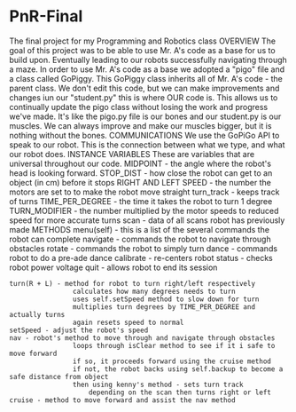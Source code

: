 # PnR-Final
The final project for my Programming and Robotics class
OVERVIEW
    The goal of this project was to be able to use Mr. A's code as a base for us to build upon.
    Eventually leading to our robots successfully navigating through a maze.
    In order to use Mr. A's code as a base we adopted a "pigo" file and a class called GoPiggy.
        This GoPiggy class inherits all of Mr. A's code - the parent class.
        We don't edit this code, but we can make improvements and changes iun our "student.py" this is where OUR code is.
        This allows us to continually update the pigo class without losing the work and progress we've made.
            It's like the pigo.py file is our bones and our student.py is our muscles. We can always improve and make our
            muscles bigger, but it is nothing without the bones.
COMMUNICATIONS
    We use the GoPiGo API to speak to our robot. This is the connection between what we type, and what our robot does.
INSTANCE VARIABLES
    These are variables that are universal throughout our code.
        MIDPOINT - the angle where the robot's head is looking forward.
        STOP_DIST - how close the robot can get to an object (in cm) before it stops
        RIGHT AND LEFT SPEED - the number the motors are set to to make the robot move straight
        turn_track - keeps track of turns
        TIME_PER_DEGREE - the time it takes the robot to turn 1 degree
        TURN_MODIFIER - the number multiplied by the motor speeds to reduced speed for more accurate turns
        scan - data of all scans robot has previously made
METHODS
    menu(self) - this is a list of the several commands the robot can complete
        navigate - commands the robot to navigate through obstacles
        rotate - commands the robot to simply turn
        dance - commands robot to do a pre-ade dance
        calibrate - re-centers robot
        status - checks robot power voltage
        quit - allows robot to end its session

    turn(R + L) - method for robot to turn right/left respectively
                    calculates how many degrees needs to turn
                    uses self.setSpeed method to slow down for turn
                    multiplies turn degrees by TIME_PER_DEGREE and actually turns
                    again resets speed to normal
    setSpeed - adjust the robot's speed
    nav - robot's method to move through and navigate through obstacles
                    loops through isClear method to see if it i safe to move forward
                    if so, it proceeds forward using the cruise method
                    if not, the robot backs using self.backup to become a safe distance from object
                    then using kenny's method - sets turn track
                        depending on the scan then turns right or left
    cruise - method to move forward and assist the nav method






